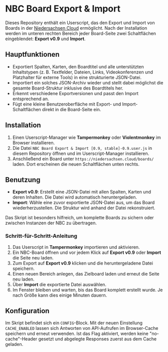 # NBC Board Export & Import

Dieses Repository enthält ein Userscript, das den Export und Import von Boards in der
[Niedersachsen Cloud](https://niedersachsen.cloud/) ermöglicht. Nach der Installation
werden im unteren rechten Bereich jeder Board-Seite zwei Schaltflächen eingeblendet:
**Export v0.9** und **Import**.

## Hauptfunktionen

* Exportiert Spalten, Karten, den Boardtitel und alle unterstützten Inhaltstypen
  (z. B. Textfelder, Dateien, Links, Videokonferenzen und Platzhalter für externe
  Tools) in eine strukturierte JSON-Datei.
* Importiert ein solches JSON-Archiv wieder und stellt dabei möglichst die
  gesamte Board-Struktur inklusive des Boardtitels her.
* Erkennt verschiedene Exportversionen und passt den Import entsprechend an.
* Fügt eine kleine Benutzeroberfläche mit Export- und Import-Schaltflächen direkt
  in die Board-Seite ein.

## Installation

1. Einen Userscript-Manager wie **Tampermonkey** oder **Violentmonkey** im Browser
   installieren.
2. Die Datei `NBC Board Export & Import [0.9, stable]-0.9.user.js` in diesem
   Repository öffnen und im Userscript-Manager installieren.
3. Anschließend ein Board unter `https://niedersachsen.cloud/boards/` laden.
   Dort erscheinen die neuen Schaltflächen unten rechts.

## Benutzung

* **Export v0.9**: Erstellt eine JSON-Datei mit allen Spalten, Karten und deren
  Inhalten. Die Datei wird automatisch heruntergeladen.
* **Import**: Wähle eine zuvor exportierte JSON-Datei aus, um das Board
  wiederherzustellen. Die Struktur wird anhand der Datei rekonstruiert.

Das Skript ist besonders hilfreich, um komplette Boards zu sichern oder zwischen
Instanzen der NBC zu übertragen.

### Schritt-für-Schritt-Anleitung

1. Das Userscript in **Tampermonkey** importieren und aktivieren.
2. Ein NBC-Board öffnen und vor jedem Klick auf **Export v0.9** oder **Import** die Seite neu laden.
3. Zum Export auf **Export v0.9** klicken und die heruntergeladene Datei speichern.
4. Einen neuen Bereich anlegen, das Zielboard laden und erneut die Seite neu laden.
5. Über **Import** die exportierte Datei auswählen.
6. Im Fenster bleiben und warten, bis das Board komplett erstellt wurde. Je nach Größe kann dies einige Minuten dauern.

## Konfiguration

Im Skript befindet sich ein `CONFIG`-Block. 
Mit der neuen Einstellung `CACHE_ENABLED` lassen sich Antworten von API-Aufrufen
im Browser-Cache speichern und erneut verwenden. Ist das Flag aktiviert, werden
keine "no-cache"-Header gesetzt und abgelegte Responses zuerst aus dem Cache
geladen.
